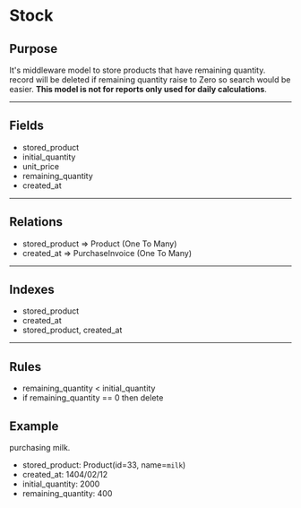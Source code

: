 # Stock

## Purpose

It's middleware model to store products that have remaining quantity.
record will be deleted if remaining quantity raise to Zero so search would be easier.
**This model is not for reports only used for daily calculations**.

---

## Fields

- stored_product
- initial_quantity
- unit_price
- remaining_quantity
- created_at

---

## Relations

- stored_product => Product (One To Many)
- created_at => PurchaseInvoice (One To Many)

---

## Indexes

- stored_product
- created_at
- stored_product, created_at

---

## Rules

- remaining_quantity < initial_quantity
- if remaining_quantity == 0 then delete

## Example

purchasing milk.

- stored_product: Product(id=33, name=`milk`)
- created_at: 1404/02/12
- initial_quantity: 2000
- remaining_quantity: 400
